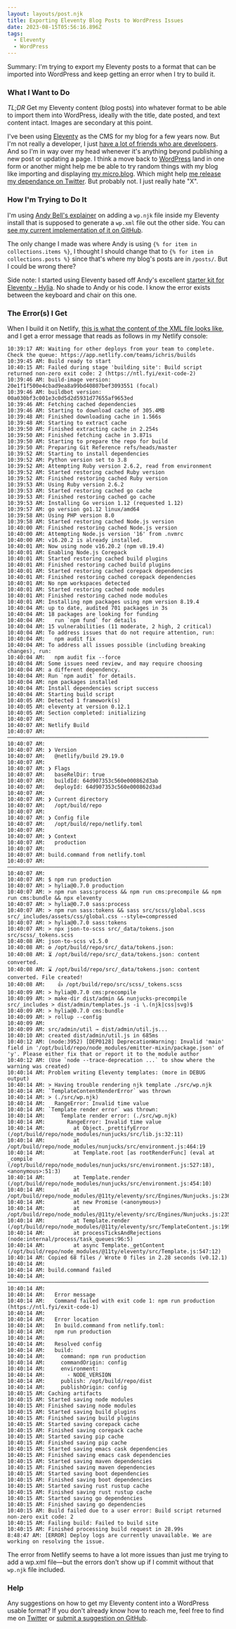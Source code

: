 ```yaml
---
layout: layouts/post.njk
title: Exporting Eleventy Blog Posts to WordPress Issues
date: 2023-08-15T05:56:16.896Z
tags:
  - Eleventy
  - WordPress
---
```


Summary: I'm trying to export my Eleventy posts to a format that can be imported into WordPress and keep getting an error when I try to build it.

### What I Want to Do

*TL;DR* Get my Eleventy content (blog posts) into whatever format to be able to import them into WordPress, ideally with the title, date posted, and text content intact. Images are secondary at this point.

I've been using [Eleventy](https://www.11ty.dev/) as the CMS for my blog for a few years now. But I'm not really a developer, I just [have a lot of friends who are developers](https://www.lemonproductions.ca/portfolio/). And so I'm in way over my head whenever it's anything beyond publishing a new post or updating a page. I think a move back to [WordPress](https://wordpress.org/) land in one form or another might help me be able to try random things with my blog like importing and displaying [my micro.blog](https://microblog.chrisenns.com/). Which might help [me release my dependance on Twitter](https://twitter.com/iChris/status/1686431681367117824?s=20). But probably not. I just really hate "X".

### How I'm Trying to Do It

I'm using [Andy Bell's explainer](https://andy-bell.co.uk/importing-eleventy-content-into-wordpress/) on adding a `wp.njk` file inside my Eleventy install that is supposed to generate a `wp.xml` file out the other side. You can [see my current implementation of it on GitHub](https://github.com/iChris/chrisennsdotcom/blob/master/src/wp.njk).

The only change I made was where Andy is using `{% for item in collections.items %}`, I thought I should change that to `{% for item in collections.posts %}` since that's where my blog's posts are in `/posts/`. But I could be wrong there?

Side note: I started using Eleventy based off Andy's excellent [starter kit for Eleventy - Hylia](https://hylia.website/). No shade to Andy or his code. I know the error exists between the keyboard and chair on this one.

### The Error(s) I Get

When I build it on Netlify, [this is what the content of the XML file looks like](https://chrisenns.com/wp.xml), and I get a error message that reads as follows in my Netlify console:

```
10:39:17 AM: Waiting for other deploys from your team to complete. Check the queue: https://app.netlify.com/teams/ichris/builds
10:39:45 AM: Build ready to start
10:40:15 AM: Failed during stage 'building site': Build script returned non-zero exit code: 2 (https://ntl.fyi/exit-code-2)
10:39:46 AM: build-image version: 20e1f1f500e4cbad9ea8a99bd40807bef3093551 (focal)
10:39:46 AM: buildbot version: 00a030bf3c001e3c0d5d2d5931d77655af9653ed
10:39:46 AM: Fetching cached dependencies
10:39:46 AM: Starting to download cache of 305.4MB
10:39:48 AM: Finished downloading cache in 1.566s
10:39:48 AM: Starting to extract cache
10:39:50 AM: Finished extracting cache in 2.254s
10:39:50 AM: Finished fetching cache in 3.871s
10:39:50 AM: Starting to prepare the repo for build
10:39:50 AM: Preparing Git Reference refs/heads/master
10:39:52 AM: Starting to install dependencies
10:39:52 AM: Python version set to 3.8
10:39:52 AM: Attempting Ruby version 2.6.2, read from environment
10:39:52 AM: Started restoring cached Ruby version
10:39:52 AM: Finished restoring cached Ruby version
10:39:53 AM: Using Ruby version 2.6.2
10:39:53 AM: Started restoring cached go cache
10:39:53 AM: Finished restoring cached go cache
10:39:53 AM: Installing Go version 1.12 (requested 1.12)
10:39:57 AM: go version go1.12 linux/amd64
10:39:58 AM: Using PHP version 8.0
10:39:58 AM: Started restoring cached Node.js version
10:40:00 AM: Finished restoring cached Node.js version
10:40:00 AM: Attempting Node.js version '16' from .nvmrc
10:40:00 AM: v16.20.2 is already installed.
10:40:01 AM: Now using node v16.20.2 (npm v8.19.4)
10:40:01 AM: Enabling Node.js Corepack
10:40:01 AM: Started restoring cached build plugins
10:40:01 AM: Finished restoring cached build plugins
10:40:01 AM: Started restoring cached corepack dependencies
10:40:01 AM: Finished restoring cached corepack dependencies
10:40:01 AM: No npm workspaces detected
10:40:01 AM: Started restoring cached node modules
10:40:01 AM: Finished restoring cached node modules
10:40:01 AM: Installing npm packages using npm version 8.19.4
10:40:04 AM: up to date, audited 701 packages in 3s
10:40:04 AM: 18 packages are looking for funding
10:40:04 AM:   run `npm fund` for details
10:40:04 AM: 15 vulnerabilities (11 moderate, 2 high, 2 critical)
10:40:04 AM: To address issues that do not require attention, run:
10:40:04 AM:   npm audit fix
10:40:04 AM: To address all issues possible (including breaking changes), run:
10:40:04 AM:   npm audit fix --force
10:40:04 AM: Some issues need review, and may require choosing
10:40:04 AM: a different dependency.
10:40:04 AM: Run `npm audit` for details.
10:40:04 AM: npm packages installed
10:40:04 AM: Install dependencies script success
10:40:04 AM: Starting build script
10:40:05 AM: Detected 1 framework(s)
10:40:05 AM: eleventy at version 0.12.1
10:40:05 AM: Section completed: initializing
10:40:07 AM: ​
10:40:07 AM: Netlify Build                                                 
10:40:07 AM: ────────────────────────────────────────────────────────────────
10:40:07 AM: ​
10:40:07 AM: ❯ Version
10:40:07 AM:   @netlify/build 29.19.0
10:40:07 AM: ​
10:40:07 AM: ❯ Flags
10:40:07 AM:   baseRelDir: true
10:40:07 AM:   buildId: 64d907353c560e000862d3ab
10:40:07 AM:   deployId: 64d907353c560e000862d3ad
10:40:07 AM: ​
10:40:07 AM: ❯ Current directory
10:40:07 AM:   /opt/build/repo
10:40:07 AM: ​
10:40:07 AM: ❯ Config file
10:40:07 AM:   /opt/build/repo/netlify.toml
10:40:07 AM: ​
10:40:07 AM: ❯ Context
10:40:07 AM:   production
10:40:07 AM: ​
10:40:07 AM: build.command from netlify.toml                               
10:40:07 AM: ────────────────────────────────────────────────────────────────
10:40:07 AM: ​
10:40:07 AM: $ npm run production
10:40:07 AM: > hylia@0.7.0 production
10:40:07 AM: > npm run sass:process && npm run cms:precompile && npm run cms:bundle && npx eleventy
10:40:07 AM: > hylia@0.7.0 sass:process
10:40:07 AM: > npm run sass:tokens && sass src/scss/global.scss src/_includes/assets/css/global.css --style=compressed
10:40:07 AM: > hylia@0.7.0 sass:tokens
10:40:07 AM: > npx json-to-scss src/_data/tokens.json src/scss/_tokens.scss
10:40:08 AM: json-to-scss v1.5.0
10:40:08 AM: ⚙️ /opt/build/repo/src/_data/tokens.json:
10:40:08 AM: ⏳ /opt/build/repo/src/_data/tokens.json: content converted.
10:40:08 AM: ⌛ /opt/build/repo/src/_data/tokens.json: content converted. File created!
10:40:08 AM:    👍 /opt/build/repo/src/scss/_tokens.scss
10:40:09 AM: > hylia@0.7.0 cms:precompile
10:40:09 AM: > make-dir dist/admin && nunjucks-precompile src/_includes > dist/admin/templates.js -i \.(njk|css|svg)$
10:40:09 AM: > hylia@0.7.0 cms:bundle
10:40:09 AM: > rollup --config
10:40:09 AM: 
10:40:09 AM: src/admin/util → dist/admin/util.js...
10:40:10 AM: created dist/admin/util.js in 685ms
10:40:12 AM: (node:3952) [DEP0128] DeprecationWarning: Invalid 'main' field in '/opt/build/repo/node_modules/emitter-mixin/package.json' of 'y'. Please either fix that or report it to the module author
10:40:12 AM: (Use `node --trace-deprecation ...` to show where the warning was created)
10:40:14 AM: Problem writing Eleventy templates: (more in DEBUG output)
10:40:14 AM: > Having trouble rendering njk template ./src/wp.njk
10:40:14 AM: `TemplateContentRenderError` was thrown
10:40:14 AM: > (./src/wp.njk)
10:40:14 AM:   RangeError: Invalid time value
10:40:14 AM: `Template render error` was thrown:
10:40:14 AM:     Template render error: (./src/wp.njk)
10:40:14 AM:       RangeError: Invalid time value
10:40:14 AM:         at Object._prettifyError (/opt/build/repo/node_modules/nunjucks/src/lib.js:32:11)
10:40:14 AM:         at /opt/build/repo/node_modules/nunjucks/src/environment.js:464:19
10:40:14 AM:         at Template.root [as rootRenderFunc] (eval at _compile (/opt/build/repo/node_modules/nunjucks/src/environment.js:527:18), <anonymous>:51:3)
10:40:14 AM:         at Template.render (/opt/build/repo/node_modules/nunjucks/src/environment.js:454:10)
10:40:14 AM:         at /opt/build/repo/node_modules/@11ty/eleventy/src/Engines/Nunjucks.js:236:14
10:40:14 AM:         at new Promise (<anonymous>)
10:40:14 AM:         at /opt/build/repo/node_modules/@11ty/eleventy/src/Engines/Nunjucks.js:235:14
10:40:14 AM:         at Template.render (/opt/build/repo/node_modules/@11ty/eleventy/src/TemplateContent.js:199:28)
10:40:14 AM:         at processTicksAndRejections (node:internal/process/task_queues:96:5)
10:40:14 AM:         at async Template._getContent (/opt/build/repo/node_modules/@11ty/eleventy/src/Template.js:547:12)
10:40:14 AM: Copied 68 files / Wrote 0 files in 2.28 seconds (v0.12.1)
10:40:14 AM: ​
10:40:14 AM: build.command failed                                        
10:40:14 AM: ────────────────────────────────────────────────────────────────
10:40:14 AM: ​
10:40:14 AM:   Error message
10:40:14 AM:   Command failed with exit code 1: npm run production (https://ntl.fyi/exit-code-1)
10:40:14 AM: ​
10:40:14 AM:   Error location
10:40:14 AM:   In build.command from netlify.toml:
10:40:14 AM:   npm run production
10:40:14 AM: ​
10:40:14 AM:   Resolved config
10:40:14 AM:   build:
10:40:14 AM:     command: npm run production
10:40:14 AM:     commandOrigin: config
10:40:14 AM:     environment:
10:40:14 AM:       - NODE_VERSION
10:40:14 AM:     publish: /opt/build/repo/dist
10:40:14 AM:     publishOrigin: config
10:40:15 AM: Caching artifacts
10:40:15 AM: Started saving node modules
10:40:15 AM: Finished saving node modules
10:40:15 AM: Started saving build plugins
10:40:15 AM: Finished saving build plugins
10:40:15 AM: Started saving corepack cache
10:40:15 AM: Finished saving corepack cache
10:40:15 AM: Started saving pip cache
10:40:15 AM: Finished saving pip cache
10:40:15 AM: Started saving emacs cask dependencies
10:40:15 AM: Finished saving emacs cask dependencies
10:40:15 AM: Started saving maven dependencies
10:40:15 AM: Finished saving maven dependencies
10:40:15 AM: Started saving boot dependencies
10:40:15 AM: Finished saving boot dependencies
10:40:15 AM: Started saving rust rustup cache
10:40:15 AM: Finished saving rust rustup cache
10:40:15 AM: Started saving go dependencies
10:40:15 AM: Finished saving go dependencies
10:40:15 AM: Build failed due to a user error: Build script returned non-zero exit code: 2
10:40:15 AM: Failing build: Failed to build site
10:40:15 AM: Finished processing build request in 28.99s
8:48:47 AM: [ERROR] Deploy logs are currently unavailable. We are working on resolving the issue.
```

The error from Netlify seems to have a lot more issues than just me trying to add a wp.xml file—but the errors don't show up if I commit without that `wp.njk` file included. 

### Help

Any suggestions on how to get my Eleventy content into a WordPress usable format? If you don't already know how to reach me, feel free to find me on [Twitter](https://twitter.com/ichris) or [submit a suggestion on GitHub](https://github.com/iChris/chrisennsdotcom/).